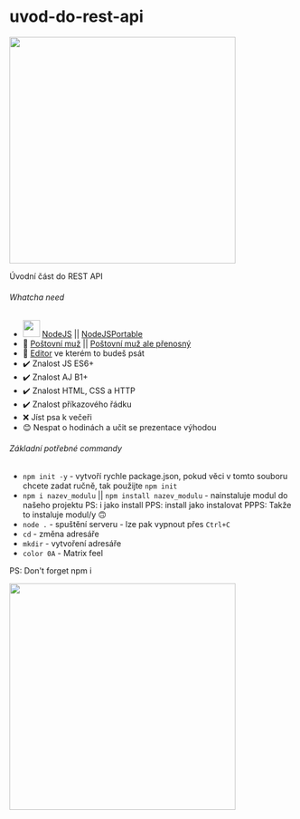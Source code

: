 # uvod-do-rest-api
<img src="https://i.redd.it/wrcoto4rd7s61.jpg" width="400">

Úvodní část do REST API

###### Whatcha need

- <img src="https://upload.wikimedia.org/wikipedia/commons/thumb/d/d9/Node.js_logo.svg/1200px-Node.js_logo.svg.png" width="30"> [NodeJS](https://nodejs.org/en/) || [NodeJSPortable](https://github.com/crazy-max/nodejs-portable)
- 📮 [Poštovní muž](https://www.postman.com/) || [Poštovní muž ale přenosný](https://portapps.io/app/postman-portable/)
- 💾 [Editor](https://www.youtube.com/watch?v=xvFZjo5PgG0) ve kterém to budeš psát
- ✔️ Znalost JS ES6+
- ✔️ Znalost AJ B1+
- ✔️ Znalost HTML, CSS a HTTP
- ✔️ Znalost příkazového řádku
- ❌ Jíst psa k večeři
- 😊 Nespat o hodinách a učit se prezentace výhodou

###### Základní potřebné commandy
- `npm init -y` - vytvoří rychle package.json, pokud věci v tomto souboru chcete zadat ručně, tak použijte `npm init`
- `npm i nazev_modulu` || `npm install nazev_modulu` - nainstaluje modul do našeho projektu PS: i jako install PPS: install jako instalovat PPPS: Takže to instaluje modul/y 🙃
- `node .` - spuštění serveru - lze pak vypnout přes `Ctrl+C`
- `cd` - změna adresáře
- `mkdir` - vytvoření adresáře
- `color 0A` - Matrix feel

PS: Don't forget npm i

<img src="https://memegenerator.net/img/instances/84844482/when-you-realize-2020-is-the-year-the-matrix-caught-a-virus-and-lost-control.jpg" width="400">
